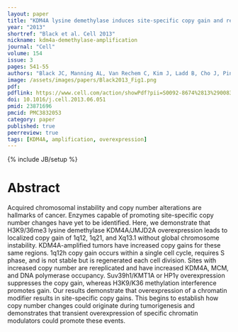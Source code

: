 ```yaml
---
layout: paper
title: "KDM4A lysine demethylase induces site-specific copy gain and rereplication of regions amplified in tumors"
year: "2013"
shortref: "Black et al. Cell 2013"
nickname: kdm4a-demethylase-amplification
journal: "Cell"
volume: 154
issue: 3
pages: 541-55
authors: "Black JC, Manning AL, Van Rechem C, Kim J, Ladd B, Cho J, Pineda CM, Murphy N, Daniels DL, Montagna C, Lewis PW, Glass K, Allis CD, Dyson NJ, Getz G, Whetstine JR"
image: /assets/images/papers/Black2013_Fig1.png
pdf:
pdflink: https://www.cell.com/action/showPdf?pii=S0092-8674%2813%2900833-7
doi: 10.1016/j.cell.2013.06.051
pmid: 23871696
pmcid: PMC3832053
category: paper
published: true
peerreview: true
tags: [KDM4A, amplification, overexpression]
---
```

{% include JB/setup %}

# Abstract

Acquired chromosomal instability and copy number alterations are hallmarks of cancer. Enzymes capable of promoting site-specific copy number changes have yet to be identified. Here, we demonstrate that H3K9/36me3 lysine demethylase KDM4A/JMJD2A overexpression leads to localized copy gain of 1q12, 1q21, and Xq13.1 without global chromosome instability. KDM4A-amplified tumors have increased copy gains for these same regions. 1q12h copy gain occurs within a single cell cycle, requires S phase, and is not stable but is regenerated each cell division. Sites with increased copy number are rereplicated and have increased KDM4A, MCM, and DNA polymerase occupancy. Suv39h1/KMT1A or HP1γ overexpression suppresses the copy gain, whereas H3K9/K36 methylation interference promotes gain. Our results demonstrate that overexpression of a chromatin modifier results in site-specific copy gains. This begins to establish how copy number changes could originate during tumorigenesis and demonstrates that transient overexpression of specific chromatin modulators could promote these events.


